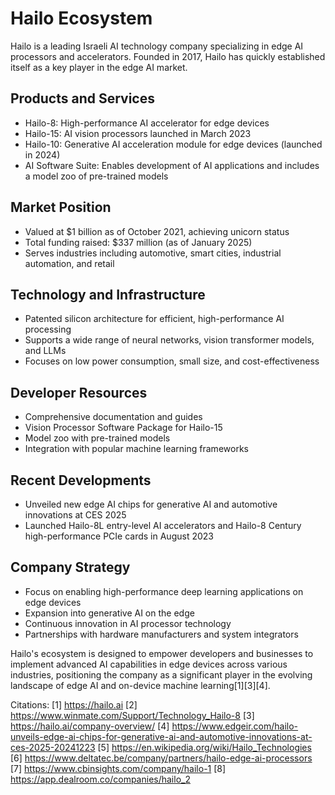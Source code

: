 # Hailo Ecosystem

Hailo is a leading Israeli AI technology company specializing in edge AI processors and accelerators. Founded in 2017, Hailo has quickly established itself as a key player in the edge AI market.

## Products and Services

- Hailo-8: High-performance AI accelerator for edge devices
- Hailo-15: AI vision processors launched in March 2023
- Hailo-10: Generative AI acceleration module for edge devices (launched in 2024)
- AI Software Suite: Enables development of AI applications and includes a model zoo of pre-trained models

## Market Position

- Valued at $1 billion as of October 2021, achieving unicorn status
- Total funding raised: $337 million (as of January 2025)
- Serves industries including automotive, smart cities, industrial automation, and retail

## Technology and Infrastructure

- Patented silicon architecture for efficient, high-performance AI processing
- Supports a wide range of neural networks, vision transformer models, and LLMs
- Focuses on low power consumption, small size, and cost-effectiveness

## Developer Resources

- Comprehensive documentation and guides
- Vision Processor Software Package for Hailo-15
- Model zoo with pre-trained models
- Integration with popular machine learning frameworks

## Recent Developments

- Unveiled new edge AI chips for generative AI and automotive innovations at CES 2025
- Launched Hailo-8L entry-level AI accelerators and Hailo-8 Century high-performance PCIe cards in August 2023

## Company Strategy

- Focus on enabling high-performance deep learning applications on edge devices
- Expansion into generative AI on the edge
- Continuous innovation in AI processor technology
- Partnerships with hardware manufacturers and system integrators

Hailo's ecosystem is designed to empower developers and businesses to implement advanced AI capabilities in edge devices across various industries, positioning the company as a significant player in the evolving landscape of edge AI and on-device machine learning[1][3][4].

Citations:
[1] https://hailo.ai
[2] https://www.winmate.com/Support/Technology_Hailo-8
[3] https://hailo.ai/company-overview/
[4] https://www.edgeir.com/hailo-unveils-edge-ai-chips-for-generative-ai-and-automotive-innovations-at-ces-2025-20241223
[5] https://en.wikipedia.org/wiki/Hailo_Technologies
[6] https://www.deltatec.be/company/partners/hailo-edge-ai-processors
[7] https://www.cbinsights.com/company/hailo-1
[8] https://app.dealroom.co/companies/hailo_2